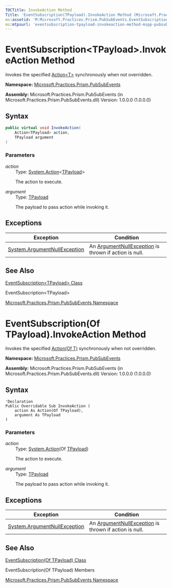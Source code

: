 ```yaml
---
TOCTitle: InvokeAction Method
Title: 'EventSubscription(TPayload).InvokeAction Method (Microsoft.Practices.Prism.PubSubEvents)'
ms:assetid: 'M:Microsoft.Practices.Prism.PubSubEvents.EventSubscription\`1.InvokeAction(System.Action{\`0},\`0)'
ms:mtpsurl: 'eventsubscription-tpayload-invokeaction-method-mspp-pubsubevents.md'
---
```


# EventSubscription&lt;TPayload&gt;.InvokeAction Method

Invokes the specified [Action&lt;T&gt;](http://msdn.microsoft.com/en-us/library/018hxwa8) synchronously when not overridden.

**Namespace:** [Microsoft.Practices.Prism.PubSubEvents](mspp-pubsubevents-namespace)

**Assembly:** Microsoft.Practices.Prism.PubSubEvents (in Microsoft.Practices.Prism.PubSubEvents.dll) Version: 1.0.0.0 (1.0.0.0)

## Syntax

```C#
public virtual void InvokeAction(
	Action<TPayload> action,
	TPayload argument
)
```
### Parameters

*action*  
&nbsp;&nbsp;&nbsp;&nbsp;&nbsp;&nbsp;&nbsp;&nbsp;Type: [System.Action](http://msdn.microsoft.com/en-us/library/018hxwa8)&lt;[TPayload](eventsubscription-tpayload-class-mspp-pubsubevents)&gt;

&nbsp;&nbsp;&nbsp;&nbsp;&nbsp;&nbsp;&nbsp;&nbsp;The action to execute.

*argument*  
&nbsp;&nbsp;&nbsp;&nbsp;&nbsp;&nbsp;&nbsp;&nbsp;Type: [TPayload](eventsubscription-tpayload-class-mspp-pubsubevents)

&nbsp;&nbsp;&nbsp;&nbsp;&nbsp;&nbsp;&nbsp;&nbsp;The payload to pass action while invoking it.

## Exceptions

| Exception                                                                             | Condition                                                                                                  |
|---------------------------------------------------------------------------------------|------------------------------------------------------------------------------------------------------------|
| [System.ArgumentNullException](http://msdn.microsoft.com/en-us/library/27426hcy) | An [ArgumentNullException](http://msdn.microsoft.com/en-us/library/27426hcy) is thrown if action is null. |

## See Also

[EventSubscription&lt;TPayload&gt; Class](eventsubscription-tpayload-class-mspp-pubsubevents)

EventSubscription&lt;TPayload&gt; 

[Microsoft.Practices.Prism.PubSubEvents Namespace](mspp-pubsubevents-namespace)

# EventSubscription(Of TPayload).InvokeAction Method 

Invokes the specified [Action(Of T)](http://msdn.microsoft.com/en-us/library/018hxwa8) synchronously when not overridden.

**Namespace:** [Microsoft.Practices.Prism.PubSubEvents](mspp-pubsubevents-namespace)

**Assembly:** Microsoft.Practices.Prism.PubSubEvents (in Microsoft.Practices.Prism.PubSubEvents.dll) Version: 1.0.0.0 (1.0.0.0)

## Syntax

```VB
'Declaration
Public Overridable Sub InvokeAction ( 
	action As Action(Of TPayload),
	argument As TPayload
)
```
### Parameters

*action*  
&nbsp;&nbsp;&nbsp;&nbsp;&nbsp;&nbsp;&nbsp;&nbsp;Type: [System.Action](http://msdn.microsoft.com/en-us/library/018hxwa8)(Of [TPayload](eventsubscription-tpayload-class-mspp-pubsubevents))

&nbsp;&nbsp;&nbsp;&nbsp;&nbsp;&nbsp;&nbsp;&nbsp;The action to execute.

*argument*  
&nbsp;&nbsp;&nbsp;&nbsp;&nbsp;&nbsp;&nbsp;&nbsp;Type: [TPayload](eventsubscription-tpayload-class-mspp-pubsubevents)

&nbsp;&nbsp;&nbsp;&nbsp;&nbsp;&nbsp;&nbsp;&nbsp;The payload to pass action while invoking it.

## Exceptions

| Exception                                                                             | Condition                                                                                                  |
|---------------------------------------------------------------------------------------|------------------------------------------------------------------------------------------------------------|
| [System.ArgumentNullException](http://msdn.microsoft.com/en-us/library/27426hcy) | An [ArgumentNullException](http://msdn.microsoft.com/en-us/library/27426hcy) is thrown if action is null. |

## See Also

[EventSubscription(Of TPayload) Class](eventsubscription-tpayload-class-mspp-pubsubevents)

EventSubscription(Of TPayload) Members

[Microsoft.Practices.Prism.PubSubEvents Namespace](mspp-pubsubevents-namespace)
